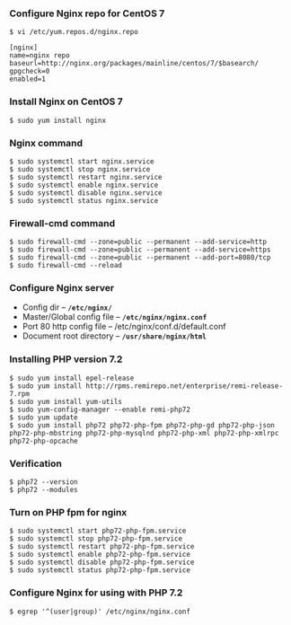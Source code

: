 ### Configure Nginx repo for CentOS 7
```shell
$ vi /etc/yum.repos.d/nginx.repo

[nginx]
name=nginx repo
baseurl=http://nginx.org/packages/mainline/centos/7/$basearch/
gpgcheck=0
enabled=1
```

### Install Nginx on CentOS 7
```shell
$ sudo yum install nginx
```

### Nginx command
```shell
$ sudo systemctl start nginx.service
$ sudo systemctl stop nginx.service
$ sudo systemctl restart nginx.service
$ sudo systemctl enable nginx.service
$ sudo systemctl disable nginx.service
$ sudo systemctl status nginx.service
```

### Firewall-cmd command
```shell
$ sudo firewall-cmd --zone=public --permanent --add-service=http
$ sudo firewall-cmd --zone=public --permanent --add-service=https
$ sudo firewall-cmd --zone=public --permanent --add-port=8080/tcp
$ sudo firewall-cmd --reload
```

### Configure Nginx server
* Config dir – **`/etc/nginx/`**
* Master/Global config file – **`/etc/nginx/nginx.conf`**
* Port 80 http config file – /etc/nginx/conf.d/default.conf
* Document root directory – **`/usr/share/nginx/html`**

### Installing PHP version 7.2
```shell
$ sudo yum install epel-release
$ sudo yum install http://rpms.remirepo.net/enterprise/remi-release-7.rpm
$ sudo yum install yum-utils
$ sudo yum-config-manager --enable remi-php72
$ sudo yum update
$ sudo yum install php72 php72-php-fpm php72-php-gd php72-php-json php72-php-mbstring php72-php-mysqlnd php72-php-xml php72-php-xmlrpc php72-php-opcache
```

### Verification
```shell
$ php72 --version
$ php72 --modules
```

### Turn on PHP fpm for nginx
```shell
$ sudo systemctl start php72-php-fpm.service
$ sudo systemctl stop php72-php-fpm.service
$ sudo systemctl restart php72-php-fpm.service
$ sudo systemctl enable php72-php-fpm.service
$ sudo systemctl disable php72-php-fpm.service
$ sudo systemctl status php72-php-fpm.service
```

### Configure Nginx for using with PHP 7.2
```shell
$ egrep '^(user|group)' /etc/nginx/nginx.conf
```
